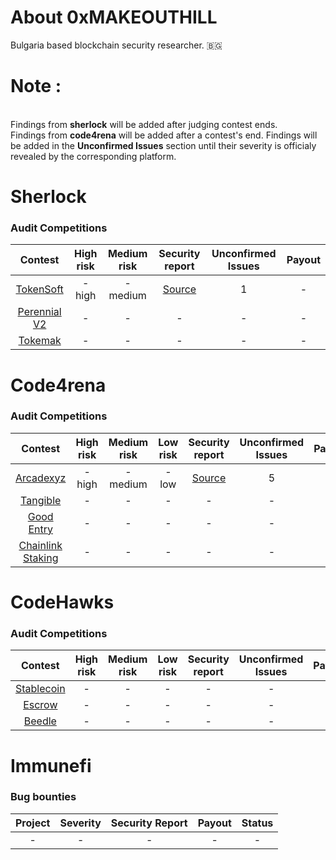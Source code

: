 # About 0xMAKEOUTHILL
Bulgaria based blockchain security researcher. 🇧🇬

# Note :
<br/>Findings from **sherlock** will be added after judging contest ends.
<br/>Findings from **code4rena** will be added after a contest's end.
Findings will be added in the **Unconfirmed Issues** section until their severity is officialy revealed by the corresponding platform.

# Sherlock 

### Audit Competitions
| Contest | High risk | Medium risk | Security report | Unconfirmed Issues | Payout |
|:--:|:--:|:--:|:--:|:--:|:--:|
| [TokenSoft](https://audits.sherlock.xyz/contests/100) | - high | - medium | [Source](https://github.com/MAKEOUTHILL6/public_audits/blob/main/Contests/sherlock/Tokensoft.md) | 1 | - |
| [Perennial V2](https://audits.sherlock.xyz/contests/106) | - | - | - | - | - |
| [Tokemak](https://audits.sherlock.xyz/contests/101) | - | - | - | - | - |

# Code4rena 

### Audit Competitions
| Contest | High risk | Medium risk | Low risk | Security report | Unconfirmed Issues | Payout |
|:--:|:--:|:--:|:--:|:--:|:--:|:--:|
| [Arcadexyz](https://code4rena.com/contests/2023-07-arcadexyz#top) | - high | - medium | - low | [Source](https://github.com/MAKEOUTHILL6/public_audits/blob/main/Contests/code4rena/Arcadexyz.md) | 5 | - |
| [Tangible](https://code4rena.com/contests/2023-08-tangible#top) | - | - | - | - | - | - |
| [Good Entry](https://code4rena.com/contests/2023-08-good-entry#top) | - | - | - | - | - | - |
| [Chainlink Staking](https://code4rena.com/contests/2023-08-chainlink-staking-v02#top) | - | - | - | - | - | - |

# CodeHawks 

### Audit Competitions
| Contest | High risk | Medium risk | Low risk | Security report | Unconfirmed Issues | Payout |
|:--:|:--:|:--:|:--:|:--:|:--:|:--:|
| [Stablecoin](https://www.codehawks.com/contests/cljx3b9390009liqwuedkn0m0) | - | - | - | - | - | - |
| [Escrow](https://www.codehawks.com/contests/cljyfxlc40003jq082s0wemya) | - | - | - | - | - | - |
| [Beedle](https://www.codehawks.com/contests/clkbo1fa20009jr08nyyf9wbx) | - | - | - | - | - | - |

# Immunefi 

### Bug bounties
| Project | Severity | Security Report | Payout | Status |
|:--:|:--:|:--:|:--:|:--:|
| - | - | - | - | - |
